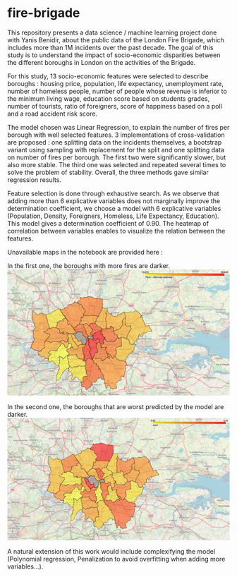 # fire-brigade

This repository presents a data science / machine learning project done with Yanis Benidir, about the public data of the London Fire Brigade, which includes more than 1M incidents over the past decade. The goal of this study is to understand the impact of socio-economic disparities between the different boroughs in London on the activities of the Brigade. 

For this study, 13 socio-economic features were selected to describe boroughs : housing price, population, life expectancy, unemployment rate, number of homeless people, number of people whose revenue is inferior to the minimum living wage, education score based on students grades, number of tourists, ratio of foreigners, score of happiness based on a poll and a road accident risk score.

The model chosen was Linear Regression, to explain the number of fires per borough with well selected features. 3 implementations of cross-validation are proposed : one splitting data on the incidents themselves, a bootstrap variant using sampling with replacement for the split and one splitting data on number of fires per borough. The first two were significantly slower, but also more stable. The third one was selected and repeated several times to solve the problem of stability. Overall, the three methods gave similar regression results.

Feature selection is done through exhaustive search. As we observe that adding more than 6 explicative variables does not marginally improve the determination coefficient, we choose a model with 6 explicative variables (Population, Density, Foreigners, Homeless, Life Expectancy, Education).  This model gives a determination coefficient of 0.90. The heatmap of correlation between variables enables to visualize the relation between the features. 

Unavailable maps in the notebook are provided here :

In the first one, the boroughs with more fires are darker.
![Map Incidents](Map_Incidents.png)

In the second one, the boroughs that are worst predicted by the model are darker.
![Map Prediction](Map_Prediction.png)

A natural extension of this work would include complexifying the model (Polynomial regression, Penalization to avoid overfitting when adding more variables...).





